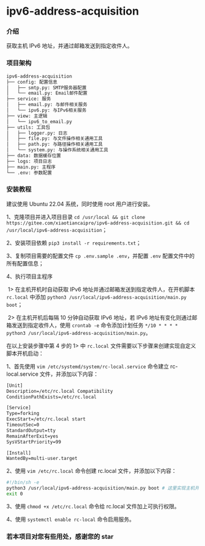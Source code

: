 # ipv6-address-acquisition



### 介绍

获取主机 IPv6 地址，并通过邮箱发送到指定收件人。



### 项目架构

```txt
ipv6-address-acquisition
├── config: 配置信息
│   ├── smtp.py: SMTP服务器配置
│   └── email.py: Email邮件配置
├── service: 服务
│   ├── email.py: 与邮件相关服务
│   └── ipv6.py: 与IPv6相关服务
├── view: 主逻辑
│   └── ipv6_to_email.py 
├── utils: 工具包
│   ├── logger.py: 日志
│   ├── file.py: 与文件操作相关通用工具
│   ├── path.py: 与路径操作相关通用工具
│   └── system.py: 与操作系统相关通用工具
├── data: 数据缓存位置
├── logs: 项目日志
├── main.py: 主程序
└── .env: 参数配置
```



### 安装教程



建议使用 Ubuntu 22.04 系统，同时使用 root 用户进行安装。



1、克隆项目并进入项目目录 `cd /usr/local && git clone https://gitee.com/xiaotiancaipro/ipv6-address-acquisition.git && cd /usr/local/ipv6-address-acquisition`；

2、安装项目依赖 `pip3 install -r requirements.txt`；

3、复制项目需要的配置文件 `cp .env.sample .env`，并配置 `.env` 配置文件中的所有配置信息；

4、执行项目主程序

​	1>  在主机开机时自动获取 IPv6 地址并通过邮箱发送到指定收件人，在开机脚本 `rc.local` 中添加 `python3 /usr/local/ipv6-address-acquisition/main.py boot`；

​	2> 在主机开机后每隔 10 分钟自动获取 IPv6 地址，若 IPv6 地址有变化则通过邮箱发送到指定收件人，使用 `crontab -e` 命令添加计划任务 `*/10 * * * * python3 /usr/local/ipv6-address-acquisition/main.py`。



在以上安装步骤中第 4 步的 1> 中 `rc.local` 文件需要以下步骤来创建实现自定义脚本开机启动：

1、首先使用 `vim /etc/systemd/system/rc-local.service` 命令建立 rc-local.service 文件，并添加以下内容：

```txt
[Unit]
Description=/etc/rc.local Compatibility
ConditionPathExists=/etc/rc.local

[Service]
Type=forking
ExecStart=/etc/rc.local start
TimeoutSec=0
StandardOutput=tty
RemainAfterExit=yes
SysVStartPriority=99

[Install]
WantedBy=multi-user.target
```

2、使用 `vim /etc/rc.local` 命令创建 rc.local 文件，并添加以下内容：

```bash
#!/bin/sh -e
python3 /usr/local/ipv6-address-acquisition/main.py boot # 这里实现主机开机自动运行指定脚本
exit 0
```

3、使用 `chmod +x /etc/rc.local` 命令给 rc.local 文件加上可执行权限。

4、使用 `systemctl enable rc-local` 命令启用服务。



### 若本项目对您有些用处，感谢您的 star

